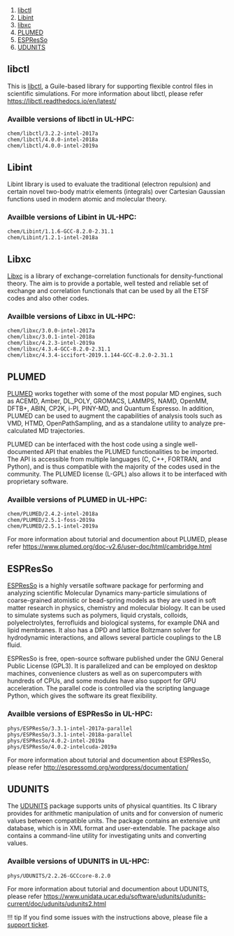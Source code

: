 1. [libctl](#libctl)
2. [Libint](#libint)
3. [libxc](#libxc)
4. [PLUMED](#plumed)
5. [ESPResSo](#espresso)
6. [UDUNITS](#udunits)

## libctl
This is [libctl](https://github.com/NanoComp/libctl), a Guile-based library
for supporting flexible control files in scientific simulations.
For more information about libctl, please refer https://libctl.readthedocs.io/en/latest/

### Availble versions of libctl in UL-HPC:
```shell
chem/libctl/3.2.2-intel-2017a
chem/libctl/4.0.0-intel-2018a
chem/libctl/4.0.0-intel-2019a
```

## Libint
Libint library is used to evaluate the traditional (electron repulsion) and
certain novel two-body matrix elements (integrals) over Cartesian
Gaussian functions used in modern atomic and molecular theory.

### Availble versions of Libint in UL-HPC:
```shell
chem/Libint/1.1.6-GCC-8.2.0-2.31.1
chem/Libint/1.2.1-intel-2018a
```

## Libxc
[Libxc](https://tddft.org/programs/libxc/) is a library of exchange-correlation functionals for density-functional theory.
The aim is to provide a portable, well tested and reliable set of exchange and
correlation functionals that can be used by all the ETSF codes and also other codes.

### Availble versions of Libxc in UL-HPC:
```shell
chem/libxc/3.0.0-intel-2017a
chem/libxc/3.0.1-intel-2018a
chem/libxc/4.2.3-intel-2019a
chem/libxc/4.3.4-GCC-8.2.0-2.31.1
chem/libxc/4.3.4-iccifort-2019.1.144-GCC-8.2.0-2.31.1
```

## PLUMED
[PLUMED](https://www.plumed.org/) works together with some of the most popular MD engines,
such as ACEMD, Amber, DL_POLY, GROMACS, LAMMPS, NAMD, OpenMM, DFTB+, ABIN, CP2K, i-PI, PINY-MD,
and Quantum Espresso. In addition, PLUMED can be used to augment the capabilities of
analysis tools such as VMD, HTMD, OpenPathSampling, and as a
standalone utility to analyze pre-calculated MD trajectories.

PLUMED can be interfaced with the host code using a single
well-documented API that enables the PLUMED functionalities to be imported.
The API is accessible from multiple languages (C, C++, FORTRAN, and Python),
and is thus compatible with the majority of the codes used in the community.
The PLUMED license (L-GPL) also allows it to be interfaced with proprietary software.

### Availble versions of PLUMED in UL-HPC:
```shell
chem/PLUMED/2.4.2-intel-2018a
chem/PLUMED/2.5.1-foss-2019a
chem/PLUMED/2.5.1-intel-2019a
```
For more information about tutorial and documention about PLUMED, please
refer https://www.plumed.org/doc-v2.6/user-doc/html/cambridge.html

## ESPResSo
[ESPResSo](http://espressomd.org/wordpress/) is a highly versatile software package for performing and analyzing
scientific Molecular Dynamics many-particle simulations of coarse-grained
atomistic or bead-spring models as they are used in soft matter research in physics,
chemistry and molecular biology. It can be used to simulate systems such as polymers,
liquid crystals, colloids, polyelectrolytes, ferrofluids and biological systems,
for example DNA and lipid membranes. It also has a DPD and lattice Boltzmann
solver for hydrodynamic interactions, and allows several particle couplings to the LB fluid.

ESPResSo is free, open-source software published under the GNU General Public License (GPL3).
It is parallelized and can be employed on desktop machines, convenience clusters as well as on
supercomputers with hundreds of CPUs, and some modules have also support for GPU acceleration.
The parallel code is controlled via the scripting language Python,
which gives the software its great flexibility.

### Availble versions of ESPResSo in UL-HPC:
```shell
phys/ESPResSo/3.3.1-intel-2017a-parallel
phys/ESPResSo/3.3.1-intel-2018a-parallel
phys/ESPResSo/4.0.2-intel-2019a
phys/ESPResSo/4.0.2-intelcuda-2019a
```
For more information about tutorial and documention about ESPResSo, please
refer http://espressomd.org/wordpress/documentation/

## UDUNITS
The [UDUNITS](https://www.unidata.ucar.edu/software/udunits/) package supports
units of physical quantities. Its C library provides for arithmetic
manipulation of units and for conversion of numeric values between
compatible units. The package contains an extensive unit database,
which is in XML format and user-extendable. The package also contains a
command-line utility for investigating units and converting values.

### Availble versions of UDUNITS in UL-HPC:
```shell
phys/UDUNITS/2.2.26-GCCcore-8.2.0
```
For more information about tutorial and documention about UDUNITS, please
refer https://www.unidata.ucar.edu/software/udunits/udunits-current/doc/udunits/udunits2.html

!!! tip
    If you find some issues with the instructions above,
    please file a [support ticket](https://hpc.uni.lu/support).  